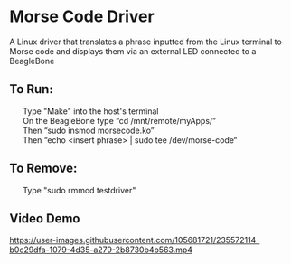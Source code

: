# Morse Code Driver
A Linux driver that translates a phrase inputted from the Linux terminal to Morse code and displays them via an external LED connected to a BeagleBone 

## To Run:
&nbsp; &nbsp; &nbsp; Type "Make" into the host's terminal \
&nbsp; &nbsp; &nbsp; On the BeagleBone type “cd /mnt/remote/myApps/” \
&nbsp; &nbsp; &nbsp; Then “sudo insmod morsecode.ko” \
&nbsp; &nbsp; &nbsp; Then “echo \<insert phrase> | sudo tee /dev/morse-code“
 
## To Remove:
&nbsp; &nbsp; &nbsp; Type "sudo rmmod testdriver"

## Video Demo 


https://user-images.githubusercontent.com/105681721/235572114-b0c29dfa-1079-4d35-a279-2b8730b4b563.mp4





